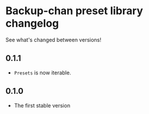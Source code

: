 # Backup-chan preset library changelog

See what's changed between versions!

## 0.1.1

* `Presets` is now iterable.

## 0.1.0

* The first stable version

